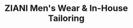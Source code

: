 ---
title: "ZIANI Men's Wear & In-House Tailoring"
url: /great-neck/ziani-mens-wear-and-in-house-tailoring/
shop: clothes
---